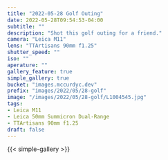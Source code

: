 ```yaml
---
title: "2022-05-28 Golf Outing"
date: 2022-05-28T09:54:53-04:00
subtitle: ""
description: "Shot this golf outing for a friend."
camera: "Leica M11"
lens: "TTArtisans 90mm f1.25"
shutter_speed: ""
iso: ""
aperature: ""
gallery_feature: true
simple_gallery: true
bucket: "images.mccurdyc.dev"
prefix: "images/2022/05/28-golf"
image: "/images/2022/05/28-golf/L1004545.jpg"
tags:
- Leica M11
- Leica 50mm Summicron Dual-Range
- TTArtisans 90mm f1.25
draft: false
---
```


{{< simple-gallery >}}
